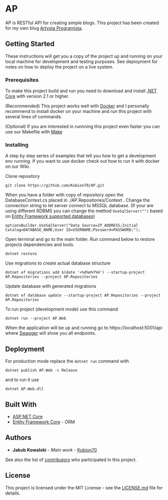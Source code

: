 # AP

AP is RESTful API for creating simple blogs. This project has been created for my own blog [Artysta Programista](https://artystaprogramista.pl).

## Getting Started

These instructions will get you a copy of the project up and running on your local machine for development and testing purposes. See deployment for notes on how to deploy the project on a live system.

### Prerequisites

To make this project build and run you need to download and install [.NET Core](https://www.microsoft.com/net/download) with version 2.1 or higher.

(Recommended) This project works well with [Docker](https://www.docker.com/) and I personally recommend to install docker on your machine and run this project with several lines of commands. 

(Optional) If you are interested in runnning this project even faster you can use our Makefile with [Make](https://www.gnu.org/software/make/)

### Installing

A step by step series of examples that tell you how to get a development env running. If you want to use docker check out how to run it with docker on our Wiki.

Clone repository 

```
git clone https://github.com/Kubion70/AP.git
```

When you have a folder with copy of repository open the DatabaseContext.cs placed in  ./AP.Repositories/Context . Change the connection string to let server connect to MSSQL database. (If your are using different RDBMS you can change the method `UseSqlServer("")` based on [Entity Framework supported databases](https://entityframework.net/supported-database-providers))

```
optionsBuilder.UseSqlServer("Data Source=IP_ADDRESS;Initial Catalog=DATABASE_NAME;User ID=USERNAME;Password=PASSWORD;");
```

Open terminal and go to the main folder. Run command below to restore projects dependencies and tools.

```
dotnet restore
```

Use migrations to create actual database structure

```
dotnet ef migrations add $(date '+%d%m%Y%H') --startup-project AP.Repositories --project AP.Repositories
```

Update database with generated migrations

```
dotnet ef database update --startup-project AP.Repositories --project AP.Repositories
```

To run project (development mode) use this command

```
dotnet run --project AP.Web
```

When the application will be up and running go to https://localhost:5001/api where  [Swagger](https://swagger.io/) will show you all endpoints.

## Deployment

For production mode replace the `dotnet run` command with

```
dotnet publish AP.Web -c Release
```

and to run it use

```
dotnet AP.Web.dll
```

## Built With

* [ASP.NET Core](https://docs.microsoft.com/en-us/aspnet/core/getting-started/?view=aspnetcore-2.1&tabs=linux)
* [Entity Framework Core](https://docs.microsoft.com/en-us/ef/core/) - ORM

## Authors

* **Jakub Kowalski** - *Main work* - [Kubion70](https://github.com/Kubion70)

See also the list of [contributors](https://github.com/Kubion70/AP/contributors) who participated in this project.

## License

This project is licensed under the MIT License - see the [LICENSE.md](LICENSE.md) file for details.


